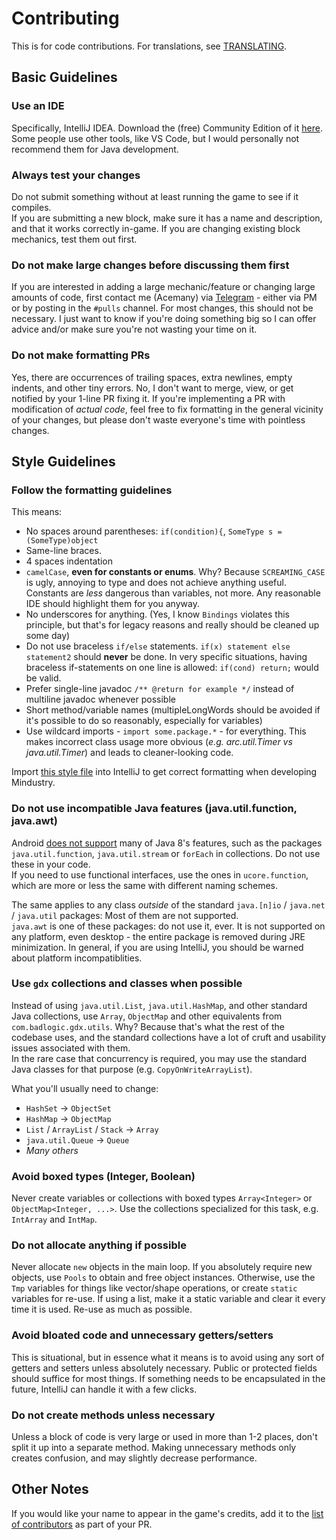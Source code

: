 # Contributing

This is for code contributions. For translations, see [TRANSLATING](TRANSLATING.md).

## Basic Guidelines

### Use an IDE

Specifically, IntelliJ IDEA. Download the (free) Community Edition of it [here](https://www.jetbrains.com/idea/download/). Some people use other tools, like VS Code, but I would personally not recommend them for Java development.

### Always test your changes

Do not submit something without at least running the game to see if it compiles.  
If you are submitting a new block, make sure it has a name and description, and that it works correctly in-game. If you are changing existing block mechanics, test them out first.

### Do not make large changes before discussing them first

If you are interested in adding a large mechanic/feature or changing large amounts of code, first contact me (Acemany) via [Telegram](https://t.me/acemany) - either via PM or by posting in the `#pulls` channel.
For most changes, this should not be necessary. I just want to know if you're doing something big so I can offer advice and/or make sure you're not wasting your time on it.

### Do not make formatting PRs

Yes, there are occurrences of trailing spaces, extra newlines, empty indents, and other tiny errors. No, I don't want to merge, view, or get notified by your 1-line PR fixing it. If you're implementing a PR with modification of *actual code*, feel free to fix formatting in the general vicinity of your changes, but please don't waste everyone's time with pointless changes.

## Style Guidelines

### Follow the formatting guidelines

This means:

- No spaces around parentheses: `if(condition){`, `SomeType s = (SomeType)object`
- Same-line braces.
- 4 spaces indentation
- `camelCase`, **even for constants or enums**. Why? Because `SCREAMING_CASE` is ugly, annoying to type and does not achieve anything useful. Constants are *less* dangerous than variables, not more. Any reasonable IDE should highlight them for you anyway.
- No underscores for anything. (Yes, I know `Bindings` violates this principle, but that's for legacy reasons and really should be cleaned up some day)
- Do not use braceless `if/else` statements. `if(x) statement else statement2` should **never** be done. In very specific situations, having braceless if-statements on one line is allowed: `if(cond) return;` would be valid.
- Prefer single-line javadoc `/** @return for example */` instead of multiline javadoc whenever possible
- Short method/variable names (multipleLongWords should be avoided if it's possible to do so reasonably, especially for variables)
- Use wildcard imports - `import some.package.*` - for everything. This makes incorrect class usage more obvious (*e.g. arc.util.Timer vs java.util.Timer*) and leads to cleaner-looking code.

Import [this style file](.github/Mindustry-CodeStyle-IJ.xml) into IntelliJ to get correct formatting when developing Mindustry.

### Do not use incompatible Java features (java.util.function, java.awt)

Android [does not support](https://developer.android.com/studio/write/java8-support#supported_features) many of Java 8's features, such as the packages `java.util.function`, `java.util.stream` or `forEach` in collections. Do not use these in your code.  
If you need to use functional interfaces, use the ones in `ucore.function`, which are more or less the same with different naming schemes.
  
The same applies to any class *outside* of the standard `java.[n]io` / `java.net` / `java.util` packages: Most of them are not supported.  
`java.awt` is one of these packages: do not use it, ever. It is not supported on any platform, even desktop - the entire package is removed during JRE minimization.
In general, if you are using IntelliJ, you should be warned about platform incompatiblities.

### Use `gdx` collections and classes when possible

Instead of using `java.util.List`, `java.util.HashMap`, and other standard Java collections, use `Array`, `ObjectMap` and other equivalents from `com.badlogic.gdx.utils`.
Why? Because that's what the rest of the codebase uses, and the standard collections have a lot of cruft and usability issues associated with them.  
In the rare case that concurrency is required, you may use the standard Java classes for that purpose (e.g. `CopyOnWriteArrayList`).  

What you'll usually need to change:

- `HashSet` -> `ObjectSet`
- `HashMap` -> `ObjectMap`
- `List` / `ArrayList` / `Stack` -> `Array`
- `java.util.Queue` -> `Queue`
- *Many others*

### Avoid boxed types (Integer, Boolean)

Never create variables or collections with boxed types `Array<Integer>` or `ObjectMap<Integer, ...>`. Use the collections specialized for this task, e.g. `IntArray` and `IntMap`.

### Do not allocate anything if possible

Never allocate `new` objects in the main loop. If you absolutely require new objects, use `Pools` to obtain and free object instances.
Otherwise, use the `Tmp` variables for things like vector/shape operations, or create `static` variables for re-use.
If using a list, make it a static variable and clear it every time it is used. Re-use as much as possible.

### Avoid bloated code and unnecessary getters/setters

This is situational, but in essence what it means is to avoid using any sort of getters and setters unless absolutely necessary. Public or protected fields should suffice for most things.
If something needs to be encapsulated in the future, IntelliJ can handle it with a few clicks.

### Do not create methods unless necessary

Unless a block of code is very large or used in more than 1-2 places, don't split it up into a separate method. Making unnecessary methods only creates confusion, and may slightly decrease performance.  

## Other Notes

If you would like your name to appear in the game's credits, add it to the [list of contributors](https://github.com/acemany/MindustryV4_reforked/blob/master/core/assets/contributors) as part of your PR.
